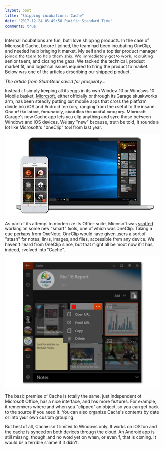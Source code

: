 ```yaml
---
layout: post
title: "Shipping incubations: Cache"
date: "2017-12-24 06:49:58 Pacific Standard Time"
comments: true
---
```


Internal incubations are fun, but I love shipping products.  In the case of Microsoft Cache, before I joined, the team had been incubating OneClip, and needed help bringing it market. My self and a top tier product manager joined the team to help them ship. We immediately got to work, recruiting senior talent, and closing the gaps. We tackled the technical, product market fit, and logistical issues required to bring the product to market.  Below was one of the articles describing our shipped product.

*The article from SlashGear saved for prosperity...*

Instead of simply keeping all its eggs in its own Window 10 or Windows 10 Mobile basket, [Microsoft](https://www.slashgear.com/tags/microsoft/), either officially or through its Garage skunkworks arm, has been steadily putting out mobile apps that cross the platform divide into iOS and Android territory, ranging from the useful to the insane. One of the latest, fortunately, straddles the useful category. Microsoft Garage's new Cache app lets you clip anything and sync those between Windows and iOS devices. We say "new" because, truth be told, it sounds a lot like Microsoft's "OneClip" tool from last year.

![cache_multi_platform](/images/cache_multi_platform.png)

As part of its attempt to modernize its Office suite, Microsoft was [spotted](https://www.slashgear.com/microsoft-new-productivity-apps-leaked-office-now-and-oneclip-25385075/) working on some new "smart" tools, one of which was OneClip. Taking a cue perhaps from OneNote, OneClip would have given users a sort of "stash" for notes, links, images, and files, accessible from any device. We haven't heard from OneClip since, but that might all be moot now if it has, indeed, evolved into "Cache".

![cache_windows](/images/cache_windows.png)

The basic premise of Cache is totally the same, just independent of Microsoft Office, has a nice interface, and has more features. For example, it remembers where and when you "clipped" an object, so you can get back to the source if you need it. You can also organize Cache's contents by date or into your own custom grouping.

But best of all, Cache isn't limited to Windows only. It works on iOS too and the cache is synced on both devices through the cloud. An Android app is still missing, though, and no word yet on when, or even if, that is coming. It would be a terrible shame if it didn't.
